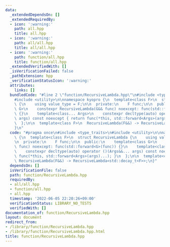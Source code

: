 ```yaml
---
data:
  _extendedDependsOn: []
  _extendedRequiredBy:
  - icon: ':warning:'
    path: all.hpp
    title: all.hpp
  - icon: ':warning:'
    path: all/all.hpp
    title: all/all.hpp
  - icon: ':warning:'
    path: function/all.hpp
    title: function/all.hpp
  _extendedVerifiedWith: []
  _isVerificationFailed: false
  _pathExtension: hpp
  _verificationStatusIcon: ':warning:'
  attributes:
    links: []
  bundledCode: "#line 2 \"function/RecursiveLambda.hpp\"\n#include <type_traits>\n\
    #include <utility>\n\nnamespace kyopro {\n  template<class F>\n  struct RecursiveLambda\
    \ {\n    using value_type = F;\n\n  private:\n    F func;\n\n  public:\n    template<class\
    \ G>\n    constexpr RecursiveLambda(G&& func) noexcept: func(std::forward<G>(func))\
    \ {}\n    template<class... Args>\n    constexpr decltype(auto) operator ()(Args&&...\
    \ args) const noexcept { return func(*this, std::forward<Args>(args)...); }\n\
    \  };\n\n  template<class F>\n  RecursiveLambda(F&&) -> RecursiveLambda<std::decay_t<F>>;\n\
    }\n"
  code: "#pragma once\n#include <type_traits>\n#include <utility>\n\nnamespace kyopro\
    \ {\n  template<class F>\n  struct RecursiveLambda {\n    using value_type = F;\n\
    \n  private:\n    F func;\n\n  public:\n    template<class G>\n    constexpr RecursiveLambda(G&&\
    \ func) noexcept: func(std::forward<G>(func)) {}\n    template<class... Args>\n\
    \    constexpr decltype(auto) operator ()(Args&&... args) const noexcept { return\
    \ func(*this, std::forward<Args>(args)...); }\n  };\n\n  template<class F>\n \
    \ RecursiveLambda(F&&) -> RecursiveLambda<std::decay_t<F>>;\n}"
  dependsOn: []
  isVerificationFile: false
  path: function/RecursiveLambda.hpp
  requiredBy:
  - all/all.hpp
  - function/all.hpp
  - all.hpp
  timestamp: '2022-06-05 22:20:26+09:00'
  verificationStatus: LIBRARY_NO_TESTS
  verifiedWith: []
documentation_of: function/RecursiveLambda.hpp
layout: document
redirect_from:
- /library/function/RecursiveLambda.hpp
- /library/function/RecursiveLambda.hpp.html
title: function/RecursiveLambda.hpp
---
```

